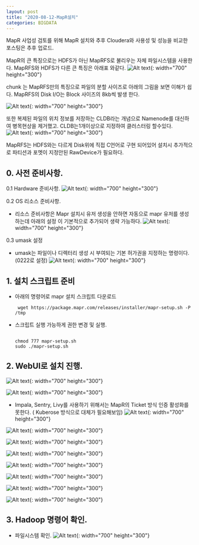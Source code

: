 ```yaml
---
layout: post
title: "2020-08-12-MapR설치"
categories: BIGDATA
---
```


MapR 사업성 검토를 위해 MapR 설치와 추후 Cloudera와 사용성 및 성능을 비교한 포스팅은 추후 업로드.

MapR의 큰 특징으로는 HDFS가 아닌 MapRFS로 불리우는 자체 파일시스템을 사용한다.
MapRFS와 HDFS가 다른 큰 특징은 아래표 와같다.
 ![Alt text]({{site.url}}/img/posts/2020-08-12-MapR/MapRFS_HDFS.PNG){: width="700" height="300"}

 chunk 는 MapRFS만의 특징으로 파일의 분할 사이즈로 아래의 그림을 보면 이해가 쉽다.
 MapRFS의 Disk I/O는 Block 사이즈의 8kb씩 발생 한다.

 ![Alt text]({{site.url}}/img/posts/2020-08-12-MapR/MapRFS.PNG){: width="700" height="300"}


 또한 복제된 파일의 위치 정보를 저장하는 CLDB라는 개념으로 Namenode를 대신하여 병목현상을 제거했고. CLDB는1개이상으로 지정하여 클러스터링 할수있다.
 ![Alt text]({{site.url}}/img/posts/2020-08-12-MapR/CLDB.PNG){: width="700" height="300"}

 MapRFS는 HDFS와는 다르게 Disk위에 직접 C언어로 구현 되어있어 설치시 추가적으로 파티션과 포멧이 지정안된 RawDevice가 필요하다.

## 0. 사전 준비사항.
0.1 Hardware 준비사항.
 ![Alt text]({{site.url}}/img/posts/2020-08-12-MapR/준비사항2.PNG){: width="700" height="300"}

0.2 OS 리소스 준비사항.
- 리소스 준비사항은 Mapr 설치시 유저 생성을 안하면 자동으로 mapr 유저를 생성하는데 아래의 설정
이 기본적으로 추가되어 생략 가능하다.
  ![Alt text]({{site.url}}/img/posts/2020-08-12-MapR/준비사항.PNG){: width="700" height="300"}

0.3 umask 설정
- umask는 파일이나 디렉터리 생성 시 부여되는 기본 허가권을 지정하는 명령이다.(0222로 설정)
 ![Alt text]({{site.url}}/img/posts/2020-08-12-MapR/umask.PNG){: width="700" height="300"}

## 1. 설치 스크립트 준비
- 아래의 명령어로 mapr 설치 스크립트 다운로드
  <pre><code> wget https://package.mapr.com/releases/installer/mapr-setup.sh -P /tmp
  </code></pre>
- 스크립트 실행 가능하게 권한 변경 및 실행.
  <pre><code>
  chmod 777 mapr-setup.sh
  sudo ./mapr-setup.sh
  </code></pre>

## 2. WebUI로 설치 진행.
 ![Alt text]({{site.url}}/img/posts/2020-08-12-MapR/mapr브라우저.PNG){: width="700" height="300"}

 ![Alt text]({{site.url}}/img/posts/2020-08-12-MapR/mapr브라우저2.PNG){: width="700" height="300"}
 - Impala, Sentry, Livy를 사용하기 위해서는 MapR의 Ticket 방식 인증 활성화를 못한다. ( Kuberose 방식으로 대체가 필요해보임)
 ![Alt text]({{site.url}}/img/posts/2020-08-12-MapR/impala.PNG){: width="700" height="300"}

 ![Alt text]({{site.url}}/img/posts/2020-08-12-MapR/mapr브라우저3.PNG){: width="700" height="300"}

 ![Alt text]({{site.url}}/img/posts/2020-08-12-MapR/mapr브라우저4.PNG){: width="700" height="300"}

 ![Alt text]({{site.url}}/img/posts/2020-08-12-MapR/mapr브라우저5.PNG){: width="700" height="300"}

 ![Alt text]({{site.url}}/img/posts/2020-08-12-MapR/mapr브라우저6.PNG){: width="700" height="300"}

 ![Alt text]({{site.url}}/img/posts/2020-08-12-MapR/mapr브라우저7.PNG){: width="700" height="300"}

 ![Alt text]({{site.url}}/img/posts/2020-08-12-MapR/mapr브라우저8.PNG){: width="700" height="300"}

 ![Alt text]({{site.url}}/img/posts/2020-08-12-MapR/완료.PNG){: width="700" height="300"}

 ## 3. Hadoop 명령어 확인.
 - 파일시스템 확인.
 ![Alt text]({{site.url}}/img/posts/2020-08-12-MapR/Hadoop명령어.PNG){: width="700" height="300"}

